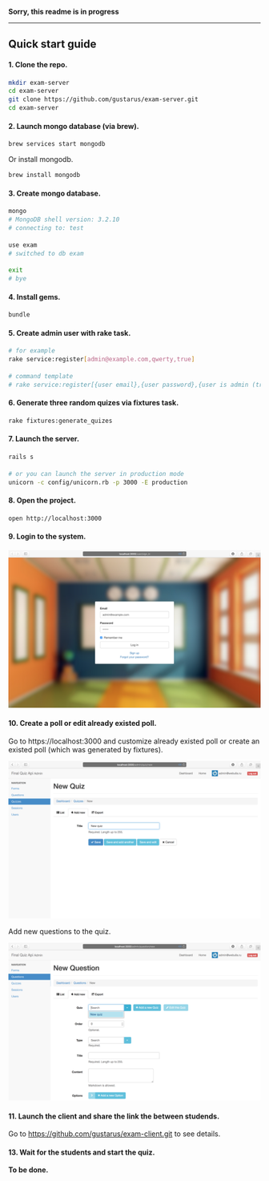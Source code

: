 **Sorry, this readme is in progress**

----

## Quick start guide

#### 1. Clone the repo.
```bash
mkdir exam-server
cd exam-server
git clone https://github.com/gustarus/exam-server.git
cd exam-server
```

#### 2. Launch mongo database (via brew).
```bash
brew services start mongodb
```

Or install mongodb.
```bash
brew install mongodb
```

#### 3. Create mongo database.
```bash
mongo
# MongoDB shell version: 3.2.10
# connecting to: test
 
use exam
# switched to db exam
 
exit
# bye
```

#### 4. Install gems.
```bash
bundle
```

#### 5. Create admin user with rake task.
```bash
# for example
rake service:register[admin@example.com,qwerty,true]
 
# command template
# rake service:register[{user email},{user password},{user is admin (true|false)}]
```

#### 6. Generate three random quizes via fixtures task.
```bash
rake fixtures:generate_quizes
```

#### 7. Launch the server.
```bash
rails s
  
# or you can launch the server in production mode
unicorn -c config/unicorn.rb -p 3000 -E production
```

#### 8. Open the project.
```bash
open http://localhost:3000
```

#### 9. Login to the system.

![login](docs/images/login.png)

#### 10. Create a poll or edit already existed poll.
Go to https://localhost:3000 and customize already existed poll or create an existed poll (which was generated by fixtures).


![new quiz](docs/images/new-quiz.png)

Add new questions to the quiz.


![new question](docs/images/new-question.png)

#### 11. Launch the client and share the link the between studends.
Go to https://github.com/gustarus/exam-client.git to see details.

#### 13. Wait for the students and start the quiz.
**To be done.**
